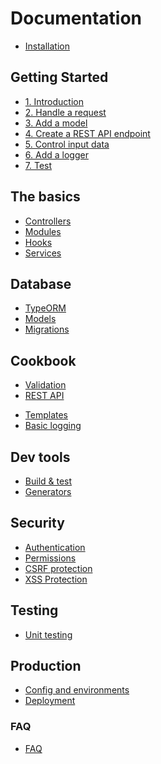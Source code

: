 # Documentation

* [Installation](./README.md)

## Getting Started

* [1. Introduction](./guide/1-introduction.md)
* [2. Handle a request](./guide/2-handle-a-request.md)
* [3. Add a model](./guide/3-flight-model.md)
* [4. Create a REST API endpoint](./guide/4-rest-api-endpoint.md)
* [5. Control input data](./guide/5-control-input-data.md)
* [6. Add a logger](./guide/6-add-a-logger.md) <!-- 6bis Add authentication -->
* [7. Test](./guide/7-test.md)

## The basics

* [Controllers](./basics/controllers-&-controller-factories.md)
* [Modules](./basics/modules.md)
* [Hooks](./basics/hooks.md)
* [Services](./basics/services.md)

## Database

* [TypeORM](./database/databases.md)
* [Models](./database/models.md)
* [Migrations](./database/migrations.md)

## Cookbook

* [Validation](./cookbook/validation.md)
* [REST API](./cookbook/rest-api.md)
<!-- * [GraphQL API](./cookbook/graphql.md) -->
* [Templates](./cookbook/template-engine.md)
* [Basic logging](./cookbook/basic-logging.md)

## Dev tools

- [Build & test](./dev-tools/build-and-test.md)
- [Generators](./dev-tools/generators.md)

## Security

* [Authentication](./security/authentication.md)
* [Permissions](./security/permissions.md)
* [CSRF protection](./security/csrf-protection.md)
* [XSS Protection](./security/xss-protection.md)

## Testing

* [Unit testing](./testing/unit-testing.md)

## Production

* [Config and environments](./production/config-and-environments.md)
* [Deployment](./production/deployment-prod.md)<!-- * [Serverless Framework](./fundamentals/serverless.md) -->

### FAQ

* [FAQ](./faq.md)
